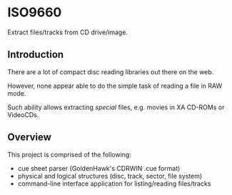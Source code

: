 # ISO9660

Extract files/tracks from CD drive/image.

## Introduction

There are a lot of compact disc reading libraries out there on the web.

However, none appear able to do the simple task of reading a file in RAW mode.

Such ability allows extracting *special* files, e.g. movies in XA CD-ROMs or VideoCDs.

## Overview

This project is comprised of the following:

- cue sheet parser (GoldenHawk's CDRWIN .cue format)
- physical and logical structures (disc, track, sector, file system)
- command-line interface application for listing/reading files/tracks
